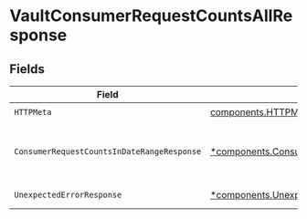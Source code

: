 # VaultConsumerRequestCountsAllResponse


## Fields

| Field                                                                                                                       | Type                                                                                                                        | Required                                                                                                                    | Description                                                                                                                 |
| --------------------------------------------------------------------------------------------------------------------------- | --------------------------------------------------------------------------------------------------------------------------- | --------------------------------------------------------------------------------------------------------------------------- | --------------------------------------------------------------------------------------------------------------------------- |
| `HTTPMeta`                                                                                                                  | [components.HTTPMetadata](../../models/components/httpmetadata.md)                                                          | :heavy_check_mark:                                                                                                          | N/A                                                                                                                         |
| `ConsumerRequestCountsInDateRangeResponse`                                                                                  | [*components.ConsumerRequestCountsInDateRangeResponse](../../models/components/consumerrequestcountsindaterangeresponse.md) | :heavy_minus_sign:                                                                                                          | Consumers Request Counts within Date Range                                                                                  |
| `UnexpectedErrorResponse`                                                                                                   | [*components.UnexpectedErrorResponse](../../models/components/unexpectederrorresponse.md)                                   | :heavy_minus_sign:                                                                                                          | Unexpected error                                                                                                            |